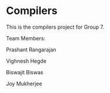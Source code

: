# Compilers
This is the compilers project for Group 7.

Team Members: 

Prashant Rangarajan

Vighnesh Hegde

Biswajit Biswas

Joy Mukherjee
